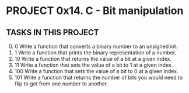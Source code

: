 # PROJECT 0x14. C - Bit manipulation

## TASKS IN THIS PROJECT

 0. 0
  Write a function that converts a binary number to an unsigned int.
 1. 1
  Write a function that prints the binary representation of a number.
 2. 10
  Write a function that returns the value of a bit at a given index.
 3. 11
  Write a function that sets the value of a bit to 1 at a given index.
 4. 100
  Write a function that sets the value of a bit to 0 at a given index.
 5. 101
  Write a function that returns the number of bits you would need to flip to get from one number to another.
